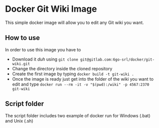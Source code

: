 # Docker Git Wiki Image

This simple docker image will allow you to edit any Git wiki you want.

## How to use

In order to use this image you have to

- Download it *duh* using `git clone git@gitlab.com:6go-srl/docker/git-wiki.git`
- Change the directory inside the cloned repository
- Create the first image by typing `docker build -t git-wiki .`
- Once the image is ready just get into the folder of the wiki you want to edit and type `docker run --rm -it -v "$(pwd):/wiki" -p 4567:2370 git-wiki`

## Script folder

The script folder includes two example of docker run for Windows (.bat) and Unix (.sh)